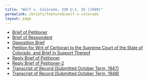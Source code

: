 ```yaml
---
title: "Wolf v. Colorado, 338 U.S. 25 (1949)"
permalink: /briefs/featured/wolf-v-colorado
layout: page
---
```


- [Brief of Petitioner](https://briefs2.lonedissent.org/1948/wolf-v-colorado/Brief%20of%20Petitioner.pdf)
- [Brief of Respondent](https://briefs2.lonedissent.org/1948/wolf-v-colorado/Brief%20of%20Respondent.pdf)
- [Opposition Brief](https://briefs2.lonedissent.org/1948/wolf-v-colorado/Opposition%20Brief.pdf)
- [Petition for Writ of Certiorari to the Supreme Court of the State of Colorado, and Brief in Support Thereof](https://briefs2.lonedissent.org/1948/wolf-v-colorado/Petition%20for%20Writ%20of%20Certiorari%20to%20the%20Supreme%20Court%20of%20the%20State%20of%20Colorado,%20and%20Brief%20in%20Support%20Thereof.pdf)
- [Reply Brief of Petitioner](https://briefs2.lonedissent.org/1948/wolf-v-colorado/Reply%20Brief%20of%20Petitioner.pdf)
- [Reply Brief of Petitioner-2](https://briefs2.lonedissent.org/1948/wolf-v-colorado/Reply%20Brief%20of%20Petitioner-2.pdf)
- [Transcript of Record (Submitted October Term, 1947)](https://briefs2.lonedissent.org/1948/wolf-v-colorado/Transcript%20of%20Record%20(Submitted%20October%20Term,%201947).pdf)
- [Transcript of Record (Submitted October Term, 1948)](https://briefs2.lonedissent.org/1948/wolf-v-colorado/Transcript%20of%20Record%20(Submitted%20October%20Term,%201948).pdf)
